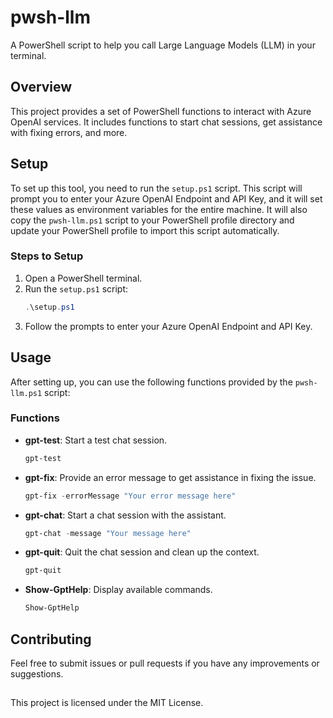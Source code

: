 # pwsh-llm

A PowerShell script to help you call Large Language Models (LLM) in your terminal.

## Overview

This project provides a set of PowerShell functions to interact with Azure OpenAI services. It includes functions to start chat sessions, get assistance with fixing errors, and more.

## Setup

To set up this tool, you need to run the `setup.ps1` script. This script will prompt you to enter your Azure OpenAI Endpoint and API Key, and it will set these values as environment variables for the entire machine. It will also copy the `pwsh-llm.ps1` script to your PowerShell profile directory and update your PowerShell profile to import this script automatically.

### Steps to Setup

1. Open a PowerShell terminal.
2. Run the `setup.ps1` script:
    ```powershell
    .\setup.ps1
    ```
3. Follow the prompts to enter your Azure OpenAI Endpoint and API Key.

## Usage

After setting up, you can use the following functions provided by the `pwsh-llm.ps1` script:

### Functions

- **gpt-test**: Start a test chat session.
    ```powershell
    gpt-test
    ```

- **gpt-fix**: Provide an error message to get assistance in fixing the issue.
    ```powershell
    gpt-fix -errorMessage "Your error message here"
    ```

- **gpt-chat**: Start a chat session with the assistant.
    ```powershell
    gpt-chat -message "Your message here"
    ```

- **gpt-quit**: Quit the chat session and clean up the context.
    ```powershell
    gpt-quit
    ```

- **Show-GptHelp**: Display available commands.
    ```powershell
    Show-GptHelp
    ```
## Contributing
Feel free to submit issues or pull requests if you have any improvements or suggestions.

## 
This project is licensed under the MIT License.

